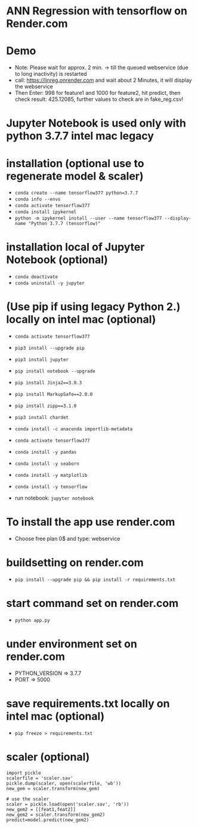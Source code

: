 # ANN Regression with tensorflow on Render.com

# Demo
- Note: Please wait for approx. 2 min. -> till the queued webservice (due to long inactivity) is restarted
- call: https://linreg.onrender.com and wait about 2 Minutes, it will display the webservice
- Then Enter: 998 for feature1 and 1000 for feature2, hit predict, then check result: 425.12085, further values to check are in fake_reg.csv!

# Jupyter Notebook is used only with python 3.7.7 intel mac legacy

# installation (optional use to regenerate model & scaler)
- `conda create --name tensorflow377 python=3.7.7`
- `conda info --envs`
- `conda activate tensorflow377`
- `conda install ipykernel`
- `python -m ipykernel install --user --name tensorflow377 --display-name "Python 3.7.7 (tensorflow)"`

# installation local of Jupyter Notebook (optional)
- `conda deactivate`
- `conda uninstall -y jupyter`

 # (Use pip if using legacy Python 2.)  locally on intel mac (optional)
- `conda activate tensorflow377`
- `pip3 install --upgrade pip`
- `pip3 install jupyter`
- `pip install notebook --upgrade`
- `pip install Jinja2==3.0.3`
- `pip install MarkupSafe==2.0.0`
- `pip install zipp==3.1.0`
- `pip3 install chardet`
- `conda install -c anaconda importlib-metadata`


- `conda activate tensorflow377`
- `conda install -y pandas`
- `conda install -y seaborn`
- `conda install -y matplotlib`
- `conda install -y tensorflow`
- run notebook: `jupyter notebook`

# To install the app use render.com
- Choose free plan 0$ and type: webservice

# buildsetting on render.com
- `pip install --upgrade pip && pip install -r requirements.txt`

# start command set on render.com
- `python app.py`

# under environment set on render.com
- PYTHON_VERSION => 3.7.7
- PORT => 5000

# save requirements.txt locally on intel mac (optional)
- `pip freeze > requirements.txt`

# scaler (optional)
```
import pickle
scalerfile = 'scaler.sav'
pickle.dump(scaler, open(scalerfile, 'wb'))
new_gem = scaler.transform(new_gem)

# use the scaler
scaler = pickle.load(open('scaler.sav', 'rb'))
new_gem2 = [[feat1,feat2]]
new_gem2 = scaler.transform(new_gem2)
predict=model.predict(new_gem2) 
```